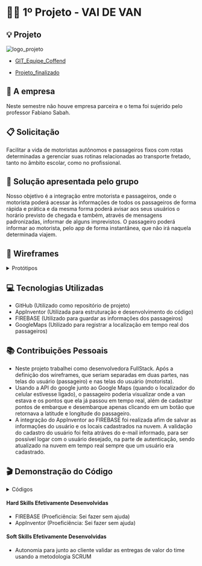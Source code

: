 # :running_woman: 1º Projeto - VAI DE VAN


## :bulb: Projeto 
![logo_projeto](https://github.com/alexiakarine/Projeto-integrador/blob/master/Icons/VaideVan_logo.png)

* [GIT_Equipe_Coffend](https://github.com/Valdineynascimento/projeto_integrador_coffeend)

* [Projeto_finalizado](https://www.youtube.com/watch?v=pv4N1FjU36A)
 

## :briefcase: A empresa
Neste semestre não houve empresa parceira e o tema foi sujerido pelo professor Fabiano Sabah.

## :clipboard: Solicitação 
Facilitar a vida de motoristas autônomos e passageiros fixos com rotas determinadas a gerenciar suas rotinas relacionadas ao transporte fretado, tanto no âmbito escolar, como no profissional.

## :pushpin: Solução apresentada pelo grupo
Nosso objetivo é a integração entre motorista e passageiros, onde o motorista poderá acessar às informações de todos os passageiros de forma rápida e prática e da mesma forma poderá avisar aos seus usuários o horário previsto de chegada e também, através de mensagens padronizadas, informar de alguns imprevistos. O passageiro poderá informar ao motorista, pelo app de forma instantânea, que não irá naquela determinada viajem.


## :art: Wireframes
<details>
<summary>Protótipos</summary>

Tela de login <br>
![Tela_de_login](https://github.com/alexiakarine/Projeto-integrador/blob/master/Icons/VaideVan_login.jpg)

Tela de cadastro do usuário <br>
![Tela_de_cadastro](https://github.com/alexiakarine/Projeto-integrador/blob/master/Icons/VaideVan_cadastroFeitoPeloPassageiro.jpg)

Tela de cadastro usada pelo motorista para cadastrar os usuários <br>
![Tela_do_motorista](https://github.com/alexiakarine/Projeto-integrador/blob/master/Icons/VaideVan_cadastro.jpg)
</details>

## :computer: Tecnologias Utilizadas
- GitHub (Utilizado como repositório de projeto)
- AppInventor (Utilizada para estruturação e desenvolvimento do código)
- FIREBASE (Utilizado para guardar as informações dos passageiros)
- GoogleMaps (Utilizado para registrar a localização em tempo real dos passageiros)

## :books: Contribuições Pessoais
- Neste projeto trabalhei como desenvolvedora FullStack. Após a definição dos wireframes, que seriam separadas em duas partes, nas telas do usuário (passageiro) e nas telas do usuário (motorista). 
- Usando a API do google junto ao Google Maps (quando o localizador do celular estivesse ligado), o passageiro poderia visualizar onde a van estava e os pontos que ela já passou em tempo real, além de cadastrar pontos de embarque e desembarque apenas clicando em um botão que retornava a latitude e longitude do passageiro. 
- A integração do AppInventor ao FIREBASE foi realizada afim de salvar as informações do usuário e os locais cadastrados na nuvem. A validação do cadastro do usuário foi feita atráves do e-mail informado, para ser possível logar com o usuário desejado, na parte de autenticação, sendo atualizado na nuvem em tempo real sempre que um usuário era cadastrado.

## :clapper: Demonstração do Código
<details>
<summary> Códigos </summary>


Com FIREBASE foi possível realizar a autenticação dos usuários como exibido abaixo.

Visualização dos usuários cadastrados <br>
![visualização_localizacao](https://github.com/alexiakarine/Projeto-integrador/blob/master/Icons/firebase.png)

Usando o Google, programei uma interface que acesse a localização do usuário em tempo real e salva essa informação no banco. Assim o usuário poderia informar de forma simples e exata o local de embarque/desembarque, guardar e alterar esta innformação.

Tela de localização <br>
![visualização_localizacao](https://github.com/alexiakarine/Projeto-integrador/blob/master/Icons/localUSUARIO.png)

Código de ativação da localização <br>
![localizacao](https://github.com/alexiakarine/Projeto-integrador/blob/master/Icons/codigoLocalizacao.png)

Botão Localizar mapa <br>
![localizar_mapa](https://github.com/alexiakarine/Projeto-integrador/blob/master/Icons/codigoLocalizacao_.png)

Gravar a localização no banco <br>
![banco](https://github.com/alexiakarine/Projeto-integrador/blob/master/Icons/gravarLocalBANCO.png)

Visualizaçao de localizações <br>
![visualizador](https://github.com/alexiakarine/Projeto-integrador/blob/master/Icons/banco_Local.png)
</details>

#### Hard Skills Efetivamente Desenvolvidas
- FIREBASE (Proeficiência: Sei fazer sem ajuda)
- AppInventor (Proeficiência: Sei fazer sem ajuda)

#### Soft Skills Efetivamente Desenvolvidas
* Autonomia para junto ao cliente validar as entregas de valor do time usando a metodologia SCRUM




